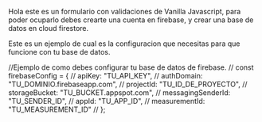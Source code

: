 Hola este es un formulario con validaciones de Vanilla Javascript, para poder ocuparlo debes crearte una cuenta
en firebase, y crear una base de datos en cloud firestore.

Este es un ejemplo de cual es la configuracion que necesitas para que funcione con tu base de datos.

//Ejemplo de como debes configurar tu base de datos de firebase.
// const firebaseConfig = {
//     apiKey: "TU_API_KEY",
//     authDomain: "TU_DOMINIO.firebaseapp.com",
//     projectId: "TU_ID_DE_PROYECTO",
//     storageBucket: "TU_BUCKET.appspot.com",
//     messagingSenderId: "TU_SENDER_ID",
//     appId: "TU_APP_ID",
//     measurementId: "TU_MEASUREMENT_ID"
// };